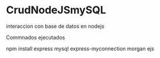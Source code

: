 # CrudNodeJSmySQL
interaccion con base de datos en nodejs

Commnados ejecutados 

npm install express mysql express-myconnection morgan ejs